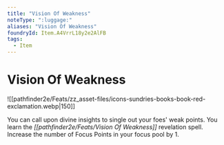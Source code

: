 ```yaml
---
title: "Vision Of Weakness"
noteType: ":luggage:"
aliases: "Vision Of Weakness"
foundryId: Item.A4VrrL18y2e2AlFB
tags:
  - Item
---
```


# Vision Of Weakness
![[pathfinder2e/Feats/zz_asset-files/icons-sundries-books-book-red-exclamation.webp|150]]

You can call upon divine insights to single out your foes' weak points. You learn the _[[pathfinder2e/Feats/Vision Of Weakness]]_ revelation spell. Increase the number of Focus Points in your focus pool by 1.
